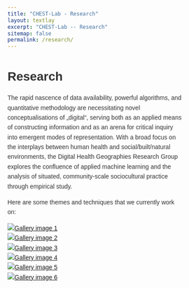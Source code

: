 ```yaml
---
title: "CHEST-Lab - Research"
layout: textlay
excerpt: "CHEST-Lab -- Research"
sitemap: false
permalink: /research/
---
```


# Research

The rapid nascence of data availability, powerful algorithms, and quantitative methodology are necessitating novel conceptualisations of „digital“, serving both as an applied means of constructing information and as an arena for critical inquiry into emergent modes of representation. With a broad focus on the interplays between human health and social/built/natural environments, the Digital Health Geographies Research Group explores the confluence of applied machine learning and the analysis of situated, community-scale sociocultural practice through empirical study.

Here are some themes and techniques that we currently work on:


<head>
  <script type="text/javascript"
		  src="https://code.jquery.com/jquery-latest.min.js"></script>
  <script type="text/javascript" 
		  src="https://cdn.jsdelivr.net/gh/musclesoft/jquery-connections@1.0.1/jquery.connections.js"></script>

  <style>
  *,
  *::after,
  *::before {
    margin: 0;
    padding: 0;
    box-sizing: inherit; 
  }
  
  .container {
    width: 60%;
    margin: 2rem auto; 
  }
  
  html {
    box-sizing: border-box;
    font-size: 62.5%; 
  }

  body {
    font-family: "Nunito", sans-serif;
    color: #333;
    font-weight: 300;
    line-height: 1.6; 
  }
  </style>
  
  <script type="text/JavaScript">
    $(document).ready(function() {
			$().connections({ from: '#img1', to: '#img4' });
      $().connections({ from: '#img4', to: '#img3' });
      $().connections({ from: '#img1', to: '#img3' });
      $().connections({ from: '#img1', to: '#img2' });
      $().connections({ from: '#img2', to: '#img5' });
      $().connections({ from: '#img5', to: '#img6' });
      $().connections({ from: '#img6', to: '#img2' });
      $().connections({ from: '#img6', to: '#img4' });
    });
  </script>
</head>

<body>
  <div class="container" style="width: 100%; margin: 1em auto;" markdown="0">
    <div class="gallery" markdown="0">
      <figure class="gallery__item gallery__item--1" id="img1">
  	    <a href="{{ site.url }}{{ site.baseurl }}/research/covid19.html">
        <img src="{{ site.url }}{{ site.baseurl }}/images/projects/COVID_19.svg"
			 alt="Gallery image 1" class="gallery__img">
	    </a>
      </figure>
      <figure class="gallery__item gallery__item--2" id="img2">
	    <a href="{{ site.url }}{{ site.baseurl }}/research/covid19narratives.html">
        <img src="{{ site.url }}{{ site.baseurl }}/images/projects/COVID_19_Narratives.svg"
			 alt="Gallery image 2" class="gallery__img">
	    </a>
      </figure>
      <figure class="gallery__item gallery__item--3" id="img3">
	    <a href="{{ site.url }}{{ site.baseurl }}/research/gem.html">
        <img src="{{ site.url }}{{ site.baseurl }}/images/projects/GEM.svg"
             alt="Gallery image 3" class="gallery__img">
	    </a>
      </figure>
      <figure class="gallery__item gallery__item--4" id="img4">
	    <a href="{{ site.url }}{{ site.baseurl }}/research/purespace.html">
        <img src="{{ site.url }}{{ site.baseurl }}/images/projects/PURE_SPACE.svg"
             alt="Gallery image 4" class="gallery__img">
	    </a>
      </figure>
      <figure class="gallery__item gallery__item--5" id="img5">
	    <a href="{{ site.url }}{{ site.baseurl }}/research/stage.html">
        <img src="{{ site.url }}{{ site.baseurl }}/images/projects/STAGE.svg"
             alt="Gallery image 5" class="gallery__img">
	    </a>
      </figure>
      <figure class="gallery__item gallery__item--6" id="img6">
	    <a href="{{ site.url }}{{ site.baseurl }}/research/vibrance.html">
        <img src="{{ site.url }}{{ site.baseurl }}/images/projects/VIBRANCE.svg"
             alt="Gallery image 6" class="gallery__img">
	    </a>
      </figure>
    </div>
  </div>
</body>